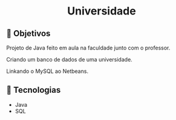 <h1 align=center>Universidade</h1>

## 🎯 Objetivos

<p>Projeto de Java feito em aula na faculdade junto com o professor.</p>
<p>Criando um banco de dados de uma universidade.</p>
<p>Linkando o MySQL ao Netbeans.</p>

## 🚀 Tecnologias
- Java
- SQL
